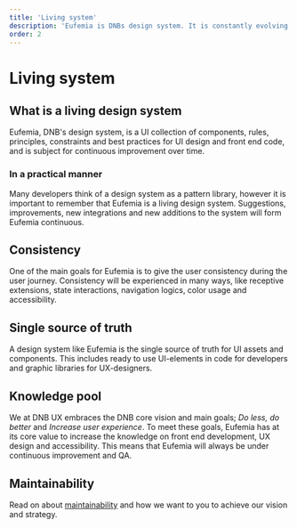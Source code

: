 ```yaml
---
title: 'Living system'
description: 'Eufemia is DNBs design system. It is constantly evolving and improving and is our single source of truth for UI design and front end code.'
order: 2
---
```


# Living system

## What is a living design system

Eufemia, DNB's design system, is a UI collection of components, rules, principles, constraints and best practices for UI design and front end code, and is subject for continuous improvement over time.

### In a practical manner

Many developers think of a design system as a pattern library, however it is important to remember that Eufemia is a living design system. Suggestions, improvements, new integrations and new additions to the system will form Eufemia continuous.

## Consistency

One of the main goals for Eufemia is to give the user consistency during the user journey.
Consistency will be experienced in many ways, like receptive extensions, state interactions, navigation logics, color usage and accessibility.

## Single source of truth

A design system like Eufemia is the single source of truth for UI assets and components. This includes ready to use UI-elements in code for developers and graphic libraries for UX-designers.

## Knowledge pool

We at DNB UX embraces the DNB core vision and main goals; _Do less, do better_ and _Increase user experience_. To meet these goals, Eufemia has at its core value to increase the knowledge on front end development, UX design and accessibility. This means that Eufemia will always be under continuous improvement and QA.

## Maintainability

Read on about [maintainability](/uilib/getting-started/maintainability) and how we want to you to achieve our vision and strategy.
